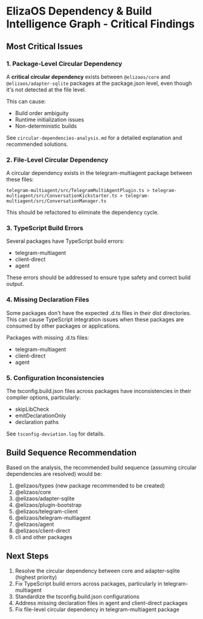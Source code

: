 # ElizaOS Dependency & Build Intelligence Graph - Critical Findings

## Most Critical Issues

### 1. Package-Level Circular Dependency

A **critical circular dependency** exists between `@elizaos/core` and `@elizaos/adapter-sqlite` packages at the package.json level, even though it's not detected at the file level. 

This can cause:
- Build order ambiguity
- Runtime initialization issues
- Non-deterministic builds

See `circular-dependencies-analysis.md` for a detailed explanation and recommended solutions.

### 2. File-Level Circular Dependency

A circular dependency exists in the telegram-multiagent package between these files:
```
telegram-multiagent/src/TelegramMultiAgentPlugin.ts > telegram-multiagent/src/ConversationKickstarter.ts > telegram-multiagent/src/ConversationManager.ts
```

This should be refactored to eliminate the dependency cycle.

### 3. TypeScript Build Errors

Several packages have TypeScript build errors:
- telegram-multiagent
- client-direct
- agent

These errors should be addressed to ensure type safety and correct build output.

### 4. Missing Declaration Files

Some packages don't have the expected .d.ts files in their dist directories. This can cause TypeScript integration issues when these packages are consumed by other packages or applications.

Packages with missing .d.ts files:
- telegram-multiagent
- client-direct
- agent

### 5. Configuration Inconsistencies

The tsconfig.build.json files across packages have inconsistencies in their compiler options, particularly:
- skipLibCheck
- emitDeclarationOnly
- declaration paths

See `tsconfig-deviation.log` for details.

## Build Sequence Recommendation

Based on the analysis, the recommended build sequence (assuming circular dependencies are resolved) would be:

1. @elizaos/types (new package recommended to be created)
2. @elizaos/core
3. @elizaos/adapter-sqlite
4. @elizaos/plugin-bootstrap
5. @elizaos/telegram-client
6. @elizaos/telegram-multiagent
7. @elizaos/agent
8. @elizaos/client-direct
9. cli and other packages

## Next Steps

1. Resolve the circular dependency between core and adapter-sqlite (highest priority)
2. Fix TypeScript build errors across packages, particularly in telegram-multiagent
3. Standardize the tsconfig.build.json configurations
4. Address missing declaration files in agent and client-direct packages
5. Fix file-level circular dependency in telegram-multiagent package 